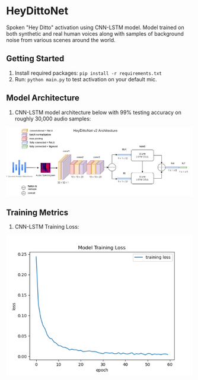 # HeyDittoNet
Spoken "Hey Ditto" activation using CNN-LSTM model. Model trained on both synthetic and real human voices along with samples of background noise from various scenes around the world. 

## Getting Started
1. Install required packages: `pip install -r requirements.txt`
2. Run: `python main.py` to test activation on your default mic. 

## Model Architecture
1. CNN-LSTM model architecture below with 99% testing accuracy on roughly 30,000 audio samples:

![HeyDittoNet](images/HeyDittoNet_v2.png)

## Training Metrics
1. CNN-LSTM Training Loss:

![HeyDittoNet Training Loss](images/training-loss-cnnlstm.png)
